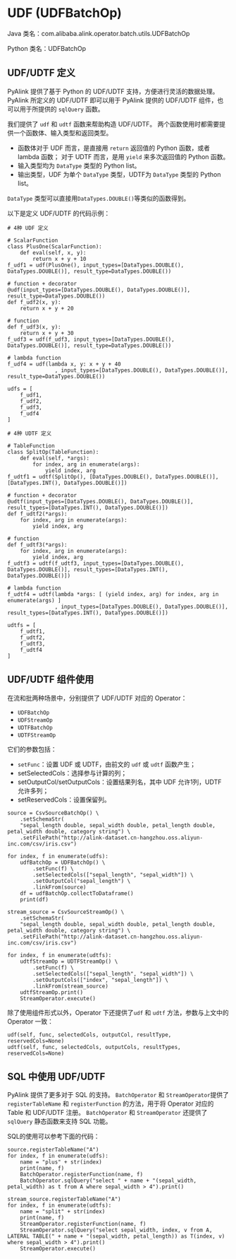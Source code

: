# UDF (UDFBatchOp)
Java 类名：com.alibaba.alink.operator.batch.utils.UDFBatchOp

Python 类名：UDFBatchOp


## UDF/UDTF 定义

PyAlink 提供了基于 Python 的 UDF/UDTF 支持，方便进行灵活的数据处理。
PyAlink 所定义的 UDF/UDTF 即可以用于 PyAlink 提供的 UDF/UDTF 组件，也可以用于所提供的 `sqlQuery` 函数。

我们提供了 `udf` 和 `udtf` 函数来帮助构造 UDF/UDTF。
两个函数使用时都需要提供一个函数体、输入类型和返回类型。
- 函数体对于 UDF 而言，是直接用 `return` 返回值的 Python 函数，或者 lambda 函数；
  对于 UDTF 而言，是用 `yield` 来多次返回值的 Python 函数。
- 输入类型均为 `DataType` 类型的 Python list。
- 输出类型，UDF 为单个 `DataType` 类型，UDTF为 `DataType` 类型的 Python list。

`DataType` 类型可以直接用`DataTypes.DOUBLE()`等类似的函数得到。

以下是定义 UDF/UDTF 的代码示例：

```
# 4种 UDF 定义

# ScalarFunction
class PlusOne(ScalarFunction):
    def eval(self, x, y):
        return x + y + 10
f_udf1 = udf(PlusOne(), input_types=[DataTypes.DOUBLE(), DataTypes.DOUBLE()], result_type=DataTypes.DOUBLE())

# function + decorator
@udf(input_types=[DataTypes.DOUBLE(), DataTypes.DOUBLE()], result_type=DataTypes.DOUBLE())
def f_udf2(x, y):
    return x + y + 20

# function
def f_udf3(x, y):
    return x + y + 30
f_udf3 = udf(f_udf3, input_types=[DataTypes.DOUBLE(), DataTypes.DOUBLE()], result_type=DataTypes.DOUBLE())

# lambda function
f_udf4 = udf(lambda x, y: x + y + 40
               , input_types=[DataTypes.DOUBLE(), DataTypes.DOUBLE()], result_type=DataTypes.DOUBLE())

udfs = [
    f_udf1,
    f_udf2,
    f_udf3,
    f_udf4
]

# 4种 UDTF 定义

# TableFunction
class SplitOp(TableFunction):
    def eval(self, *args):
        for index, arg in enumerate(args):
            yield index, arg
f_udtf1 = udtf(SplitOp(), [DataTypes.DOUBLE(), DataTypes.DOUBLE()], [DataTypes.INT(), DataTypes.DOUBLE()])

# function + decorator
@udtf(input_types=[DataTypes.DOUBLE(), DataTypes.DOUBLE()], result_types=[DataTypes.INT(), DataTypes.DOUBLE()])
def f_udtf2(*args):
    for index, arg in enumerate(args):
        yield index, arg

# function
def f_udtf3(*args):
    for index, arg in enumerate(args):
        yield index, arg
f_udtf3 = udtf(f_udtf3, input_types=[DataTypes.DOUBLE(), DataTypes.DOUBLE()], result_types=[DataTypes.INT(), DataTypes.DOUBLE()])

# lambda function
f_udtf4 = udtf(lambda *args: [ (yield index, arg) for index, arg in enumerate(args) ]
               , input_types=[DataTypes.DOUBLE(), DataTypes.DOUBLE()], result_types=[DataTypes.INT(), DataTypes.DOUBLE()])

udtfs = [
    f_udtf1,
    f_udtf2,
    f_udtf3,
    f_udtf4
]
```

## UDF/UDTF 组件使用

在流和批两种场景中，分别提供了 UDF/UDTF 对应的 Operator：
  - ```UDFBatchOp```
  - ```UDFStreamOp```
  - ```UDTFBatchOp```
  - ```UDTFStreamOp```

它们的参数包括：
  - ```setFunc```：设置 UDF 或 UDTF，由前文的 `udf` 或 `udtf` 函数产生；
  - setSelectedCols：选择参与计算的列；
  - setOutputCol/setOutputCols：设置结果列名，其中 UDF 允许1列，UDTF 允许多列；
  - setReservedCols：设置保留列。

```
source = CsvSourceBatchOp() \
    .setSchemaStr(
    "sepal_length double, sepal_width double, petal_length double, petal_width double, category string") \
    .setFilePath("http://alink-dataset.cn-hangzhou.oss.aliyun-inc.com/csv/iris.csv")

for index, f in enumerate(udfs):
    udfBatchOp = UDFBatchOp() \
        .setFunc(f) \
        .setSelectedCols(["sepal_length", "sepal_width"]) \
        .setOutputCol("sepal_length") \
        .linkFrom(source)
    df = udfBatchOp.collectToDataframe()
    print(df)

stream_source = CsvSourceStreamOp() \
    .setSchemaStr(
    "sepal_length double, sepal_width double, petal_length double, petal_width double, category string") \
    .setFilePath("http://alink-dataset.cn-hangzhou.oss.aliyun-inc.com/csv/iris.csv")

for index, f in enumerate(udtfs):
    udtfStreamOp = UDTFStreamOp() \
        .setFunc(f) \
        .setSelectedCols(["sepal_length", "sepal_width"]) \
        .setOutputCols(["index", "sepal_length"]) \
        .linkFrom(stream_source)
    udtfStreamOp.print()
    StreamOperator.execute()
```

除了使用组件形式以外，Operator 下还提供了```udf``` 和 ```udtf``` 方法，参数与上文中的 Operator 一致：
```
udf(self, func, selectedCols, outputCol, resultType, reservedCols=None)
udtf(self, func, selectedCols, outputCols, resultTypes, reservedCols=None)
```



## SQL 中使用 UDF/UDTF

PyAlink 提供了更多对于 SQL 的支持。
`BatchOperator` 和 `StreamOperator`提供了 `registerTableName` 和 `registerFunction` 的方法，用于将 Operator 对应的 Table 和 UDF/UDTF 注册。
`BatchOperator` 和 `StreamOperator` 还提供了 `sqlQuery` 静态函数来支持 SQL 功能。

SQL的使用可以参考下面的代码：

```
source.registerTableName("A")
for index, f in enumerate(udfs):
    name = "plus" + str(index)
    print(name, f)
    BatchOperator.registerFunction(name, f)
    BatchOperator.sqlQuery("select " + name + "(sepal_width, petal_width) as t from A where sepal_width > 4").print()

stream_source.registerTableName("A")
for index, f in enumerate(udtfs):
    name = "split" + str(index)
    print(name, f)
    StreamOperator.registerFunction(name, f)
    StreamOperator.sqlQuery("select sepal_width, index, v from A, LATERAL TABLE(" + name + "(sepal_width, petal_length)) as T(index, v) where sepal_width > 4").print()
    StreamOperator.execute()
```